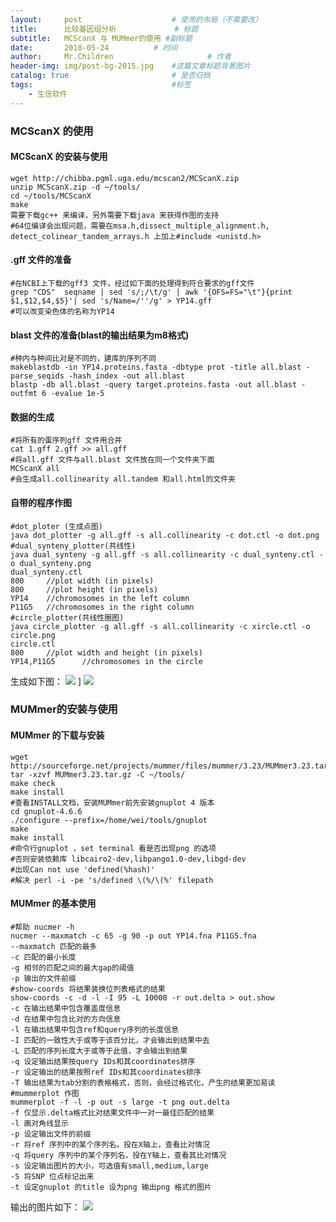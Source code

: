 ```yaml
---
layout:     post   				    # 使用的布局（不需要改）
title:      比较基因组分析				# 标题 
subtitle:   MCScanX 与 MUMmer的使用 #副标题
date:       2018-05-24			# 时间
author:     Mr.Children						# 作者
header-img: img/post-bg-2015.jpg 	#这篇文章标题背景图片
catalog: true 						# 是否归档
tags:								#标签
    - 生信软件
---
```


### MCScanX 的使用  
#### MCScanX 的安装与使用
```
wget http://chibba.pgml.uga.edu/mcscan2/MCScanX.zip
unzip MCScanX.zip -d ~/tools/
cd ~/tools/MCScanX  
make
需要下载gc++ 来编译，另外需要下载java 来获得作图的支持 
#64位编译会出现问题，需要在msa.h,dissect_multiple_alignment.h,  
detect_colinear_tandem_arrays.h 上加上#include <unistd.h> 
```
#### .gff 文件的准备
```
#在NCBI上下载的gff3 文件，经过如下面的处理得到符合要求的gff文件
grep "CDS"  seqname | sed 's/;/\t/g' | awk '{OFS=FS="\t"}{print $1,$12,$4,$5}'| sed 's/Name=/''/g' > YP14.gff  
#可以改变染色体的名称为YP14
```
#### blast 文件的准备(blast的输出结果为m8格式) 
```
#种内与种间比对是不同的，建库的序列不同
makeblastdb -in YP14.proteins.fasta -dbtype prot -title all.blast -parse_seqids -hash_index -out all.blast  
blastp -db all.blast -query target.proteins.fasta -out all.blast -outfmt 6 -evalue 1e-5 
```  
#### 数据的生成  
```
#将所有的蛋序列gff 文件用合并  
cat 1.gff 2.gff >> all.gff
#将all.gff 文件与all.blast 文件放在同一个文件夹下面  
MCScanX all  
#会生成all.collinearity all.tandem 和all.html的文件夹
```  
#### 自带的程序作图  
```
#dot_ploter (生成点图) 
java dot_plotter -g all.gff -s all.collinearity -c dot.ctl -o dot.png  
#dual_synteny_plotter(共线性)  
java dual_synteny -g all.gff -s all.collinearity -c dual_synteny.ctl -o dual_synteny.png  
dual_synteny.ctl  
800     //plot width (in pixels)  
800     //plot height (in pixels)  
YP14    //chromosomes in the left column  
P11G5   //chromosomes in the right column    
#circle_plotter(共线性圈图)  
java circle_plotter -g all.gff -s all.collinearity -c xircle.ctl -o circle.png  
circle.ctl  
800     //plot width and height (in pixels)  
YP14,P11G5      //chromosomes in the circle
```  
生成如下图：
![](http://wx1.sinaimg.cn/mw690/8aa6de51ly1fss1iv06qtj20m80m87b9.jpg) ]
![](http://wx2.sinaimg.cn/mw690/8aa6de51ly1fss1iqk8hxj20m80m84ad.jpg)

### MUMmer的安装与使用  
#### MUMmer 的下载与安装  
```
wget http://sourceforge.net/projects/mummer/files/mummer/3.23/MUMmer3.23.tar.gz
tar -xzvf MUMmer3.23.tar.gz -C ~/tools/
make check  
make install    
#查看INSTALL文档，安装MUMmer前先安装gnuplot 4 版本  
cd gnuplot-4.6.6  
./configure --prefix=/home/wei/tools/gnuplot  
make  
make install  
#命令行gnuplot ，set terminal 看是否出现png 的选项  
#否则安装依赖库 libcairo2-dev,libpango1.0-dev,libgd-dev  
#出现Can not use 'defined(%hash)'  
#解决 perl -i -pe 's/defined \(%/\(%' filepath
```  
#### MUMmer 的基本使用  
```  
#帮助 nucmer -h  
nucmer --maxmatch -c 65 -g 90 -p out YP14.fna P11G5.fna
--maxmatch 匹配的最多  
-c 匹配的最小长度  
-g 相邻的匹配之间的最大gap的阈值  
-p 输出的文件前缀  
#show-coords 将结果装换位列表格式的结果  
show-coords -c -d -l -I 95 -L 10000 -r out.delta > out.show  
-c 在输出结果中包含覆盖度信息  
-d 在结果中包含比对的方向信息  
-l 在输出结果中包含ref和query序列的长度信息  
-I 匹配的一致性大于或等于该百分比，才会输出到结果中去  
-L 匹配的序列长度大于或等于此值，才会输出到结果  
-q 设定输出结果按query IDs和其coordinates排序  
-r 设定输出的结果按照ref IDs和其coordinates排序  
-T 输出结果为tab分割的表格格式，否则，会经过格式化，产生的结果更加易读  
#mummerplot 作图  
mummerplot -f -l -p out -s large -t png out.delta    
-f 仅显示.delta格式比对结果文件中一对一最佳匹配的结果  
-l 画对角线显示  
-p 设定输出文件的前缀  
-r 将ref 序列中的某个序列名，投在X轴上，查看比对情况  
-q 将query 序列中的某个序列名，投在Y轴上，查看其比对情况  
-s 设定输出图片的大小，可选值有small,medium,large  
-S 将SNP 位点标记出来  
-t 设定gnuplot 的title 设为png 输出png 格式的图片  
```    
输出的图片如下：
![](http://wx4.sinaimg.cn/mw690/8aa6de51ly1fss3o15rk2j212w12w74d.jpg)